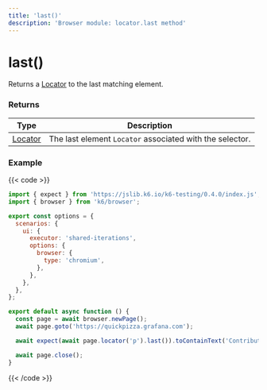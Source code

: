 ```yaml
---
title: 'last()'
description: 'Browser module: locator.last method'
---
```


# last()

Returns a [Locator](https://grafana.com/docs/k6/<K6_VERSION>/javascript-api/k6-browser/locator/) to the last matching element.

### Returns

| Type                                                                                   | Description                                              |
| -------------------------------------------------------------------------------------- | -------------------------------------------------------- |
| [Locator](https://grafana.com/docs/k6/<K6_VERSION>/javascript-api/k6-browser/locator/) | The last element `Locator` associated with the selector. |

### Example

{{< code >}}

```javascript
import { expect } from 'https://jslib.k6.io/k6-testing/0.4.0/index.js';
import { browser } from 'k6/browser';

export const options = {
  scenarios: {
    ui: {
      executor: 'shared-iterations',
      options: {
        browser: {
          type: 'chromium',
        },
      },
    },
  },
};

export default async function () {
  const page = await browser.newPage();
  await page.goto('https://quickpizza.grafana.com');

  await expect(await page.locator('p').last()).toContainText('Contribute to QuickPizza');

  await page.close();
}
```

{{< /code >}}
